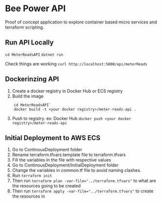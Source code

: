 # Bee Power API
Proof of concept application to explore container based micro services and terraform scripting.

## Run API Locally

`cd MeterReadsAPI`
`dotnet run`

Check things are working
`curl http://localhost:5000/api/meterReads`

## Dockerinzing API

1. Create a docker registry in Docker Hub or ECS registry
2. Build the image
```
    cd MeterReadsAPI`
    docker build -t <your docker registry>/meter-reads-api .
```
3. Push to registry. ex: Docker Hub `docker push <your docker registry>/meter-reads-api`

## Initial Deployment to AWS ECS

1. Go to ContinousDeployment folder
2. Rename terraform.tfvars.template file to terraform.tfvars
3. Fill the variables in the file with respective values
4. Go to ContinousDeployment/InitialDeployment folder
5. Change the variables in common.tf file to avoid naming clashes.
6. Run `terraform init`
7. Then run `terraform plan -var-file="../terraform.tfvars"` to what are the resources going to be created
8. Then run `terraform apply -var-file="../terraform.tfvars"` to create the resources in
